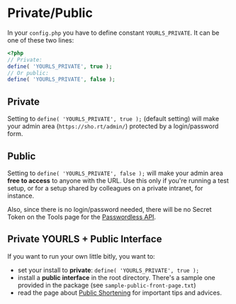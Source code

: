 # Private/Public

In your `config.php` you have to define constant `YOURLS_PRIVATE`. It can be one of these two lines:

```php
<?php
// Private:
define( 'YOURLS_PRIVATE', true );
// Or public:
define( 'YOURLS_PRIVATE', false );
```

## Private

Setting to `define( 'YOURLS_PRIVATE', true );` (default setting) will make your admin area (`https://sho.rt/admin/`) protected by a login/password form.

## Public

Setting to `define( 'YOURLS_PRIVATE', false );` will make your admin area **free to access** to anyone with the URL. Use this only if you're running a test setup, or for a setup shared by colleagues on a private intranet, for instance.

Also, since there is no login/password needed, there will be no Secret Token on the Tools page for the [Passwordless API](/guide/advanced/passwordless-api).

## Private YOURLS + Public Interface

If you want to run your own little bitly, you want to:

- set your install to **private**: `define( 'YOURLS_PRIVATE', true );`
- install a **public interface** in the root directory. There's a sample one provided in the package (see `sample-public-front-page.txt`)
- read the page about [Public Shortening](/guide/advanced/public-shortening) for important tips and advices.
